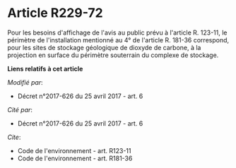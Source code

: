 # Article R229-72

Pour les besoins d'affichage de l'avis au public prévu à l'article R. 123-11, le périmètre de l'installation mentionné au 4°
de l'article R. 181-36 correspond, pour les sites de stockage géologique de dioxyde de carbone, à la projection en surface du
périmètre souterrain du complexe de stockage.

**Liens relatifs à cet article**

_Modifié par_:

  - Décret n°2017-626 du 25 avril 2017 - art. 6

_Cité par_:

  - Décret n°2017-626 du 25 avril 2017 - art. 6

_Cite_:

  - Code de l'environnement - art. R123-11
  - Code de l'environnement - art. R181-36
